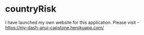 # countryRisk
I have launched my own website for this application. Please visit - https://my-dash-anuj-capstone.herokuapp.com/
